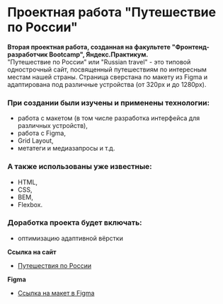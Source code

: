 # Проектная работа "Путешествие по России"

**Вторая проектная работа, созданная на факультете "Фронтенд-разработчик Bootcamp", Яндекс.Практикум.**  
"Путешествие по России" или "Russian travel" - это типовой однострочный сайт, посвященный путешествиям по интересным местам нашей страны. Страница сверстана по макету из Figma и адаптирована под различные устройства (от 320px и до 1280px).

### При создании были изучены и применены технологии:
* работа с макетом (в том числе разработка интерфейса для различных устройств),
* работа с Figma,
* Grid Layout,
* метатеги и медиазапросы и т.д.

### А также использованы уже известные:
* HTML,
* CSS,
* BEM,
* Flexbox.

### Доработка проекта будет включать:
* оптимизацию адаптивной вёрстки

**Ссылка на сайт**
* [Путешествия по России](https://polinashchepochkina.github.io/russian-travel-bootcamp/)

**Figma**
* [Ссылка на макет в Figma](https://www.figma.com/file/5S2WSbEFL6awjVWJ0NWL8Q/Sprint-3_-Russia-_-desktop-mobile?node-id=28503%3A0)